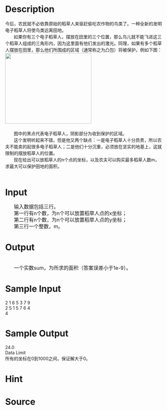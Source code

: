 
# Description

<div class="content"><div style="line-height: 150%">今后，农民就不必依靠原始的稻草人来驱赶偷吃农作物的鸟类了。一种全新的发明电子稻草人将使鸟类远离田地。</div>
<div style="line-height: 150%">       如果你有三个电子稻草人，摆放在田里的三个位置，那么鸟儿就不能飞进这三个稻草人组成的三角形内，因为这里面有他们发出的激光。同理，如果有多个稻草人摆放在田里，那么他们所围成的区域（通常称之为凸包）将被保护。例如下图：</div>
<div style="line-height: 150%"><img height="226" alt="" width="277" src="/source/bzoj/2897/img/aHR0cHM6Ly9seWRzeS5jb20vSnVkZ2VPbmxpbmUvdXBsb2FkLzIwMTIxMS8xLmpwZw==.jpg"/></div>
<div style="line-height: 150%">      </div>
<div style="line-height: 150%">       图中的黑点代表电子稻草人，阴影部分为收到保护的区域。</div>
<div style="line-height: 150%">       这个发明听起来不错，但是他又两个缺点：一是电子稻草人十分昂贵，所以农夫不能卖的起很多电子稻草人；二是他们十分沉重，必须放在坚实的地基上，这就限制的摆放稻草人的位置。</div>
<div style="line-height: 150%">       现在给出可以放稻草人的n个点的坐标，以及农夫可以购买最多稻草人数m，求最大可以保护田地的面积。</div>
<div> </div></div>

# Input

<div class="content"><div style="text-indent: 21pt; line-height: 150%"><span style="font-size: medium">输入数据包括三行。</span></div>
<div style="text-indent: 21pt; line-height: 150%"><span style="font-size: medium">第一行有n个数，为n个可以放置稻草人点的x坐标；</span></div>
<div style="text-indent: 21pt; line-height: 150%"><span style="font-size: medium">第二行有n个数，为n个可以放置稻草人点的y坐标；</span></div>
<div style="text-indent: 21pt; line-height: 150%"><span style="font-size: medium">第三行一个整数，m。</span></div></div>

# Output

<div class="content"><div> </div>
<div style="text-indent: 21pt"><span style="font-size: medium">一个实数sum，为所求的面积（答案误差小于1e-9）。</span></div></div>

# Sample Input

<div class="content"><span class="sampledata">2 1 6 5 3 7 9<br/>
2 5 1 5 7 6 4<br/>
4<br/>
</span></div>

# Sample Output

<div class="content"><span class="sampledata">24.0<br/>
Data Limit<br/>
所有的坐标在0到1000之间，保证解大于0。</span></div>

# Hint

<div class="content"><p></p></div>

# Source

<div class="content"><p><a href="problemset.php?search="></a></p></div>

